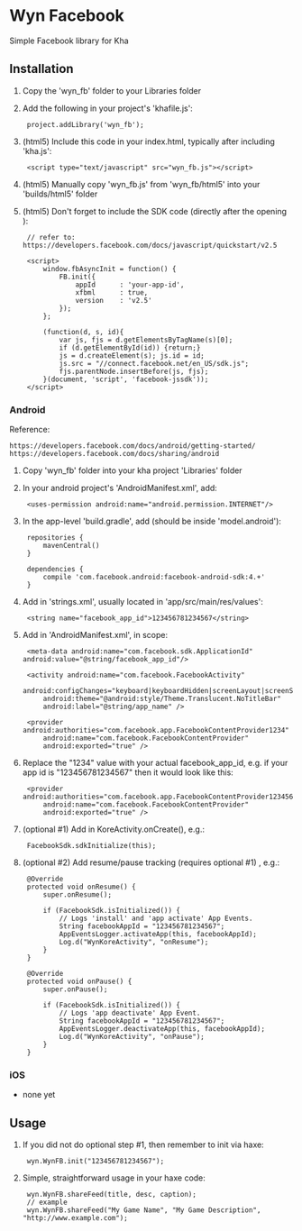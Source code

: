 # Wyn Facebook
Simple Facebook library for Kha

## Installation

1. Copy the 'wyn_fb' folder to your Libraries folder
2. Add the following in your project's 'khafile.js':

		project.addLibrary('wyn_fb');

3. (html5) Include this code in your index.html, typically after including 'kha.js':

		<script type="text/javascript" src="wyn_fb.js"></script>

4. (html5) Manually copy 'wyn_fb.js' from 'wyn_fb/html5' into your 'builds/html5' folder

5. (html5) Don't forget to include the SDK code (directly after the opening <body>):

		// refer to: https://developers.facebook.com/docs/javascript/quickstart/v2.5

		<script>
			window.fbAsyncInit = function() {
				FB.init({
					appId      : 'your-app-id',
					xfbml      : true,
					version    : 'v2.5'
				});
			};

			(function(d, s, id){
				var js, fjs = d.getElementsByTagName(s)[0];
				if (d.getElementById(id)) {return;}
				js = d.createElement(s); js.id = id;
				js.src = "//connect.facebook.net/en_US/sdk.js";
				fjs.parentNode.insertBefore(js, fjs);
			}(document, 'script', 'facebook-jssdk'));
		</script>

### Android

Reference:

	https://developers.facebook.com/docs/android/getting-started/
	https://developers.facebook.com/docs/sharing/android

1. Copy 'wyn_fb' folder into your kha project 'Libraries' folder
2. In your android project's 'AndroidManifest.xml', add:

		<uses-permission android:name="android.permission.INTERNET"/>

3. In the app-level 'build.gradle', add (should be inside 'model.android'):

		repositories {
			mavenCentral()
		}

		dependencies {
			compile 'com.facebook.android:facebook-android-sdk:4.+'
		}

4. Add in 'strings.xml', usually located in 'app/src/main/res/values':

		<string name="facebook_app_id">123456781234567</string>

5. Add in 'AndroidManifest.xml', in <application> scope:

		<meta-data android:name="com.facebook.sdk.ApplicationId" android:value="@string/facebook_app_id"/>

		<activity android:name="com.facebook.FacebookActivity"
			android:configChanges="keyboard|keyboardHidden|screenLayout|screenSize|orientation"
			android:theme="@android:style/Theme.Translucent.NoTitleBar"
			android:label="@string/app_name" />

		<provider android:authorities="com.facebook.app.FacebookContentProvider1234"
			android:name="com.facebook.FacebookContentProvider"
			android:exported="true" />

6. Replace the "1234" value with your actual facebook_app_id, e.g. if your app id is "123456781234567" then it would look like this:

		<provider android:authorities="com.facebook.app.FacebookContentProvider123456781234567"
			android:name="com.facebook.FacebookContentProvider"
			android:exported="true" />

7. (optional #1) Add in KoreActivity.onCreate(), e.g.:

		FacebookSdk.sdkInitialize(this);

8. (optional #2) Add resume/pause tracking (requires optional #1) , e.g.:

		@Override
		protected void onResume() {
			super.onResume();

			if (FacebookSdk.isInitialized()) {
				// Logs 'install' and 'app activate' App Events.
				String facebookAppId = "123456781234567";
				AppEventsLogger.activateApp(this, facebookAppId);
				Log.d("WynKoreActivity", "onResume");
			}
		}

		@Override
		protected void onPause() {
			super.onPause();

			if (FacebookSdk.isInitialized()) {
				// Logs 'app deactivate' App Event.
				String facebookAppId = "123456781234567";
				AppEventsLogger.deactivateApp(this, facebookAppId);
				Log.d("WynKoreActivity", "onPause");
			}
		}

### iOS

- none yet

## Usage

1. If you did not do optional step #1, then remember to init via haxe:

		wyn.WynFB.init("123456781234567");

2. Simple, straightforward usage in your haxe code:

		wyn.WynFB.shareFeed(title, desc, caption);
		// example
		wyn.WynFB.shareFeed("My Game Name", "My Game Description", "http://www.example.com");
